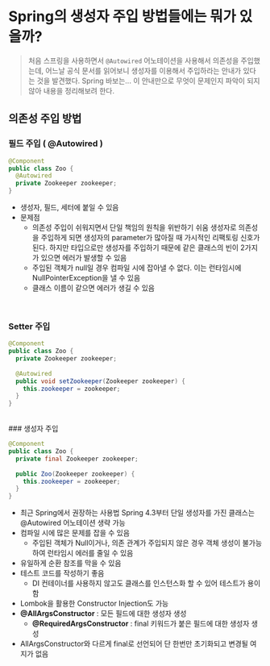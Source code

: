 # Spring의 생성자 주입 방법들에는 뭐가 있을까?

> 처음 스프링을 사용하면서 `@Autowired` 어노테이션을 사용해서 의존성을 주입했는데, 어느날 공식 문서를 읽어보니 생성자를 이용해서 주입하라는 안내가 있다는 것을 발견했다.
> Spring 바보는... 이 안내만으로 무엇이 문제인지 파악이 되지 않아 내용을 정리해보려 한다.

## 의존성 주입 방법

### 필드 주입 ( @Autowired )

```java
@Component
public class Zoo {
  @Autowired
  private Zookeeper zookeeper;
}
```

- 생성자, 필드, 세터에 붙일 수 있음
- 문제점
  - 의존성 주입이 쉬워지면서 단일 책임의 원칙을 위반하기 쉬움
    생성자로 의존성을 주입하게 되면 생성자의 parameter가 많아질 때 가시적인 리팩토링 신호가 된다. 하지만 타입으로만 생성자를 주입하기 때문에 같은 클래스의 빈이 2가지가 있으면 에러가 발생할 수 있음
  - 주입된 객체가 null일 경우 컴파일 시에 잡아낼 수 없다. 이는 런타임시에 NullPointerException을 낼 수 있음
  - 클래스 이름이 같으면 에러가 생길 수 있음

<br>

### Setter 주입

```java
@Component
public class Zoo {
  private Zookeeper zookeeper;
  
  @Autowired
  public void setZookeeper(Zookeeper zookeeper) {
    this.zookeeper = zookeeper;
  }
}
```
<br>
### 생성자 주입

```java
@Component
public class Zoo {
  private final Zookeeper zookeeper;
  
  public Zoo(Zookeeper zookeeper) {
    this.zookeeper = zookeeper;
  }
}
```

- 최근 Spring에서 권장하는 사용법
  Spring 4.3부터 단일 생성자를 가진 클래스는 @Autowired 어노테이션 생략 가능
- 컴파일 시에 많은 문제를 잡을 수 있음
  - 주입된 객체가 Null이거나, 의존 관계가 주입되지 않은 경우 객체 생성이 불가능하여 런타임시 에러를 줄일 수 있음
- 유일하게 순환 참조를 막을 수 있음
- 테스트 코드를 작성하기 좋음
  - DI 컨테이너를 사용하지 않고도 클래스를 인스턴스화 할 수 있어 테스트가 용이함
- Lombok을 활용한 Constructor Injection도 가능
- **@AllArgsConstructor** : 모든 필드에 대한 생성자 생성
  - **@RequiredArgsConstructor** : final 키워드가 붙은 필드에 대한 생성자 생성
- AllArgsConstructor와 다르게 final로 선언되어 단 한번만 초기화되고 변경될 여지가 없음




